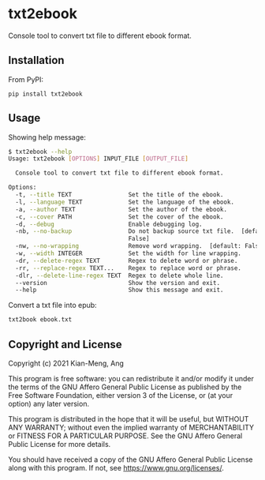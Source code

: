 # txt2ebook

Console tool to convert txt file to different ebook format.

## Installation

From PyPI:

```
pip install txt2ebook
```

## Usage

Showing help message:

```bash
$ txt2ebook --help
Usage: txt2ebook [OPTIONS] INPUT_FILE [OUTPUT_FILE]

  Console tool to convert txt file to different ebook format.

Options:
  -t, --title TEXT                Set the title of the ebook.
  -l, --language TEXT             Set the language of the ebook.
  -a, --author TEXT               Set the author of the ebook.
  -c, --cover PATH                Set the cover of the ebook.
  -d, --debug                     Enable debugging log.
  -nb, --no-backup                Do not backup source txt file.  [default:
                                  False]
  -nw, --no-wrapping              Remove word wrapping.  [default: False]
  -w, --width INTEGER             Set the width for line wrapping.
  -dr, --delete-regex TEXT        Regex to delete word or phrase.
  -rr, --replace-regex TEXT...    Regex to replace word or phrase.
  -dlr, --delete-line-regex TEXT  Regex to delete whole line.
  --version                       Show the version and exit.
  --help                          Show this message and exit.
```

Convert a txt file into epub:

```bash
txt2book ebook.txt
```

## Copyright and License

Copyright (c) 2021 Kian-Meng, Ang

This program is free software: you can redistribute it and/or modify
it under the terms of the GNU Affero General Public License as
published by the Free Software Foundation, either version 3 of the
License, or (at your option) any later version.

This program is distributed in the hope that it will be useful,
but WITHOUT ANY WARRANTY; without even the implied warranty of
MERCHANTABILITY or FITNESS FOR A PARTICULAR PURPOSE.  See the
GNU Affero General Public License for more details.

You should have received a copy of the GNU Affero General Public License
along with this program.  If not, see <https://www.gnu.org/licenses/>.
